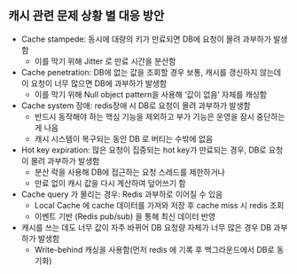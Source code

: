 ## 캐시 관련 문제 상황 별 대응 방안

- Cache stampede: 동시에 대량의 키가 만료되면 DB에 요청이 몰려 과부하가 발생함
  - 이를 막기 위해 Jitter 로 만료 시간을 분산함
- Cache penetration: DB에 없는 값을 조회할 경우 보통, 캐시를 갱신하지 않는데 이 요청이 너무 많으면 DB에 과부하가 발생함
  - 이를 막기 위해 Null object pattern을 사용해 ‘값이 없음’ 자체를 캐싱함
- Cache system 장애: redis장애 시 DB로 요청이 몰려 과부하가 발생함
  - 반드시 동작해야 하는 핵심 기능을 제외하고 부가 기능은 운영을 잠시 중단하는 게 나음
  - 캐시 시스템이 복구되는 동안 DB 로 버티는 수밖에 없음
- Hot key expiration: 많은 요청이 집중되는 hot key가 만료되는 경우, DB로 요청이 몰려 과부하가 발생함
  - 분산 락을 사용해 DB에 접근하는 요청 스레드를 제한하거나
  - 만료 없이 캐시 값을 다시 계산하여 덮어쓰기 함
- Cache query 가 몰리는 경우: Redis 과부하로 이어질 수 있음
  - Local Cache 에 cache 데이터를 가져와 저장 후 cache miss 시 redis 조회
  - 이벤트 기반 (Redis pub/sub) 을 통해 최신 데이터 반영
- 캐시를 쓰는 데도 너무 값이 자주 바뀌어 DB 요청량 자체가 너무 많은 경우 DB 과부하가 발생함
  - Write-behind 캐싱을 사용함(먼저 redis 에 기록 후 백그라운드에서 DB로 동기화)

